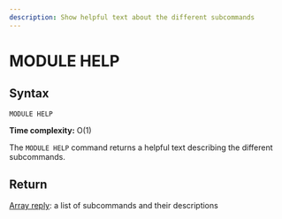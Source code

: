 ```yaml
---
description: Show helpful text about the different subcommands
---
```


# MODULE HELP

## Syntax

    MODULE HELP 

**Time complexity:** O(1)

The `MODULE HELP` command returns a helpful text describing the different subcommands.

## Return

[Array reply](https://redis.io/docs/reference/protocol-spec#resp-arrays): a list of subcommands and their descriptions
